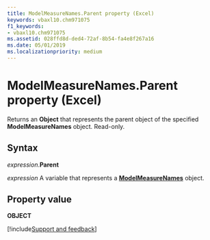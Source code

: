```yaml
---
title: ModelMeasureNames.Parent property (Excel)
keywords: vbaxl10.chm971075
f1_keywords:
- vbaxl10.chm971075
ms.assetid: 028ffd8d-ded4-72af-8b54-fa4e8f267a16
ms.date: 05/01/2019
ms.localizationpriority: medium
---
```



# ModelMeasureNames.Parent property (Excel)

Returns an **Object** that represents the parent object of the specified **ModelMeasureNames** object. Read-only.


## Syntax

_expression_.**Parent**

_expression_ A variable that represents a **[ModelMeasureNames](Excel.modelmeasurenames.md)** object.


## Property value

**OBJECT**




[!include[Support and feedback](~/includes/feedback-boilerplate.md)]
